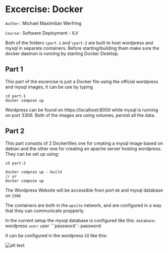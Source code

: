 # Excercise: Docker
``Author:`` Michael Maximilian Werfring

``Course:`` Software Deployment - ILV

Both of the folders ``\part-1`` and ``\part-2``
 are built to host wordpress and mysql in separate containers. 
Before starting/building them make sure the docker daemon is running by starting Docker Desktop.

## Part 1 
This part of the excercise is just a Docker file using the official wordpress and mysql images, it can be use by typing 

```
cd part-1
docker compose up
```

Wordpress can be found on https://localhost:8000 while mysql is running on port 3306. Both of the images are using volumes, persist all the data.


## Part 2

This part consists of 2 Dockerfiles one for creating a mysql image based on debian and the other one for creating an apache server hosting wordpress. 
They can be set up using: 
```
cd part-2

docker compose up --build
// or 
docker compose up 
```

The Wordpress Website will be accessible from port ``80`` and mysql database on ``3306``

The containers are both in the ``wpsite`` network, and are configured in a way that they can communicate propperly.

In the current setup the mysql database is configured like this: 
``database``: wordpress
``user``: user
```password``: password

It can be configured in the wordpress UI like this:

![alt text](img/db_config.png)